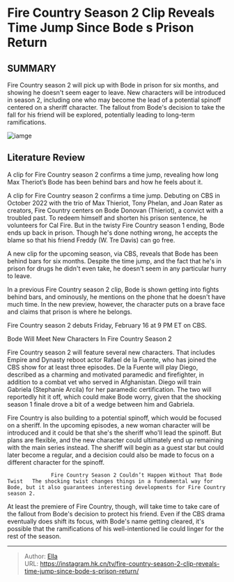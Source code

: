 # Fire Country Season 2 Clip Reveals Time Jump Since Bode s Prison Return


## SUMMARY 



  Fire Country season 2 will pick up with Bode in prison for six months, and showing he doesn&#39;t seem eager to leave.   New characters will be introduced in season 2, including one who may become the lead of a potential spinoff centered on a sheriff character.   The fallout from Bode&#39;s decision to take the fall for his friend will be explored, potentially leading to long-term ramifications.  

![iamge](https://static1.srcdn.com/wordpress/wp-content/uploads/2024/01/bode-on-the-telephone-in-prison-in-fire-country-season-2.jpg)

## Literature Review
A clip for Fire Country season 2 confirms a time jump, revealing how long Max Theriot’s Bode has been behind bars and how he feels about it.




A clip for Fire Country season 2 confirms a time jump. Debuting on CBS in October 2022 with the trio of Max Thieriot, Tony Phelan, and Joan Rater as creators, Fire Country centers on Bode Donovan (Thieriot), a convict with a troubled past. To redeem himself and shorten his prison sentence, he volunteers for Cal Fire. But in the twisty Fire Country season 1 ending, Bode ends up back in prison. Though he&#39;s done nothing wrong, he accepts the blame so that his friend Freddy (W. Tre Davis) can go free.




A new clip for the upcoming season, via CBS, reveals that Bode has been behind bars for six months. Despite the time jump, and the fact that he&#39;s in prison for drugs he didn&#39;t even take, he doesn&#39;t seem in any particular hurry to leave.


 

In a previous Fire Country season 2 clip, Bode is shown getting into fights behind bars, and ominously, he mentions on the phone that he doesn&#39;t have much time. In the new preview, however, the character puts on a brave face and claims that prison is where he belongs.



Fire Country season 2 debuts Friday, February 16 at 9 PM ET on CBS.








 Bode Will Meet New Characters In Fire Country Season 2 
          

Fire Country season 2 will feature several new characters. That includes Empire and Dynasty reboot actor Rafael de la Fuente, who has joined the CBS show for at least three episodes. De la Fuente will play Diego, described as a charming and motivated paramedic and firefighter, in addition to a combat vet who served in Afghanistan. Diego will train Gabriela (Stephanie Arcila) for her paramedic certification. The two will reportedly hit it off, which could make Bode worry, given that the shocking season 1 finale drove a bit of a wedge between him and Gabriela.

Fire Country is also building to a potential spinoff, which would be focused on a sheriff. In the upcoming episodes, a new woman character will be introduced and it could be that she&#39;s the sheriff who&#39;ll lead the spinoff. But plans are flexible, and the new character could ultimately end up remaining with the main series instead. The sheriff will begin as a guest star but could later become a regular, and a decision could also be made to focus on a different character for the spinoff.




                  Fire Country Season 2 Couldn’t Happen Without That Bode Twist   The shocking twist changes things in a fundamental way for Bode, but it also guarantees interesting developments for Fire Country season 2.    

At least the premiere of Fire Country, though, will take time to take care of the fallout from Bode&#39;s decision to protect his friend. Even if the CBS drama eventually does shift its focus, with Bode&#39;s name getting cleared, it&#39;s possible that the ramifications of his well-intentioned lie could linger for the rest of the season.



---

> Author: [Ella](https://instagram.hk.cn/)  
> URL: https://instagram.hk.cn/tv/fire-country-season-2-clip-reveals-time-jump-since-bode-s-prison-return/  

